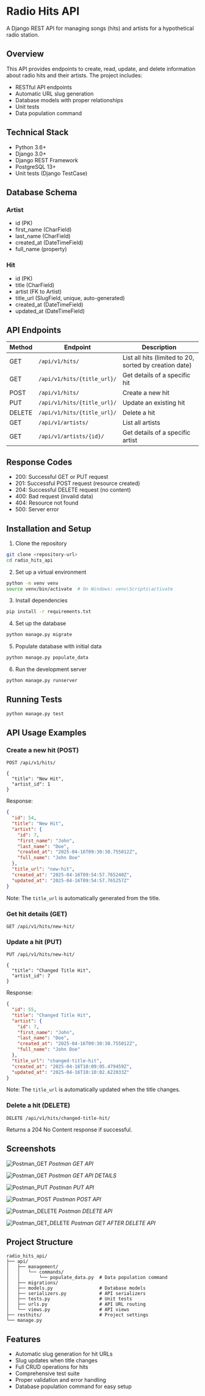 # Radio Hits API

A Django REST API for managing songs (hits) and artists for a hypothetical radio station.

## Overview

This API provides endpoints to create, read, update, and delete information about radio hits and their artists. The project includes:

- RESTful API endpoints
- Automatic URL slug generation
- Database models with proper relationships
- Unit tests
- Data population command

## Technical Stack

- Python 3.6+
- Django 3.0+
- Django REST Framework
- PostgreSQL 13+
- Unit tests (Django TestCase)

## Database Schema

### Artist
- id (PK)
- first_name (CharField)
- last_name (CharField)
- created_at (DateTimeField)
- full_name (property)

### Hit
- id (PK)
- title (CharField)
- artist (FK to Artist)
- title_url (SlugField, unique, auto-generated)
- created_at (DateTimeField)
- updated_at (DateTimeField)

## API Endpoints

| Method | Endpoint | Description |
|--------|----------|-------------|
| GET | `/api/v1/hits/` | List all hits (limited to 20, sorted by creation date) |
| GET | `/api/v1/hits/{title_url}/` | Get details of a specific hit |
| POST | `/api/v1/hits/` | Create a new hit |
| PUT | `/api/v1/hits/{title_url}/` | Update an existing hit |
| DELETE | `/api/v1/hits/{title_url}/` | Delete a hit |
| GET | `/api/v1/artists/` | List all artists |
| GET | `/api/v1/artists/{id}/` | Get details of a specific artist |

## Response Codes

- 200: Successful GET or PUT request
- 201: Successful POST request (resource created)
- 204: Successful DELETE request (no content)
- 400: Bad request (invalid data)
- 404: Resource not found
- 500: Server error

## Installation and Setup

1. Clone the repository
```bash
git clone <repository-url>
cd radio_hits_api
```

2. Set up a virtual environment
```bash
python -m venv venv
source venv/bin/activate  # On Windows: venv\Scripts\activate
```

3. Install dependencies
```bash
pip install -r requirements.txt
```

4. Set up the database
```bash
python manage.py migrate
```

5. Populate database with initial data
```bash
python manage.py populate_data
```

6. Run the development server
```bash
python manage.py runserver
```

## Running Tests

```bash
python manage.py test
```

## API Usage Examples

### Create a new hit (POST)

```
POST /api/v1/hits/

{
  "title": "New Hit",
  "artist_id": 1
}
```

Response:
```json
{
  "id": 54,
  "title": "New Hit",
  "artist": {
    "id": 7,
    "first_name": "John",
    "last_name": "Doe",
    "created_at": "2025-04-16T09:30:30.755012Z",
    "full_name": "John Doe"
  },
  "title_url": "new-hit",
  "created_at": "2025-04-16T09:54:57.765240Z",
  "updated_at": "2025-04-16T09:54:57.765257Z"
}
```

Note: The `title_url` is automatically generated from the title.

### Get hit details (GET)

```
GET /api/v1/hits/new-hit/
```

### Update a hit (PUT)

```
PUT /api/v1/hits/new-hit/

{
  "title": "Changed Title Hit",
  "artist_id": 7
}
```

Response:
```json
{
  "id": 55,
  "title": "Changed Title Hit",
  "artist": {
    "id": 7,
    "first_name": "John",
    "last_name": "Doe",
    "created_at": "2025-04-16T09:30:30.755012Z",
    "full_name": "John Doe"
  },
  "title_url": "changed-title-hit",
  "created_at": "2025-04-16T10:09:05.479459Z",
  "updated_at": "2025-04-16T10:10:02.622033Z"
}
```

Note: The `title_url` is automatically updated when the title changes.

### Delete a hit (DELETE)

```
DELETE /api/v1/hits/changed-title-hit/
```

Returns a 204 No Content response if successful.

## Screenshots

![Postman_GET](screenshots/1.png)
*Postman GET API*

![Postman_GET](screenshots/1b.png)
*Postman GET API DETAILS*

![Postman_PUT](screenshots/2.png)
*Postman PUT API*

![Postman_POST](screenshots/3.png)
*Postman POST API*

![Postman_DELETE](screenshots/4.png)
*Postman DELETE API*

![Postman_GET_DELETE](screenshots/5.png)
*Postman GET AFTER DELETE API*

## Project Structure

```
radio_hits_api/
├── api/
│   ├── management/
│   │   └── commands/
│   │       └── populate_data.py  # Data population command
│   ├── migrations/
│   ├── models.py                 # Database models
│   ├── serializers.py            # API serializers
│   ├── tests.py                  # Unit tests
│   ├── urls.py                   # API URL routing
│   └── views.py                  # API views
├── resthits/                     # Project settings
└── manage.py
```

## Features

- Automatic slug generation for hit URLs
- Slug updates when title changes
- Full CRUD operations for hits
- Comprehensive test suite
- Proper validation and error handling
- Database population command for easy setup